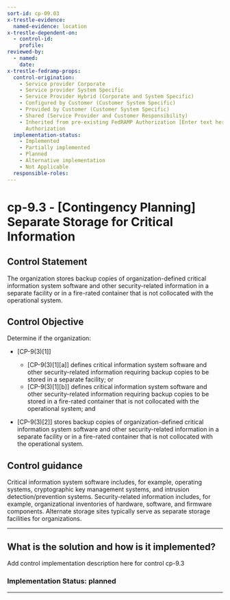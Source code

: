 ```yaml
---
sort-id: cp-09.03
x-trestle-evidence:
  named-evidence: location
x-trestle-dependent-on:
  - control-id:
    profile:
reviewed-by:
  - named:
    date:
x-trestle-fedramp-props:
  control-origination:
    - Service provider Corporate
    - Service provider System Specific
    - Service Provider Hybrid (Corporate and System Specific)
    - Configured by Customer (Customer System Specific)
    - Provided by Customer (Customer System Specific)
    - Shared (Service Provider and Customer Responsibility)
    - Inherited from pre-existing FedRAMP Authorization [Enter text here], Date of
      Authorization
  implementation-status:
    - Implemented
    - Partially implemented
    - Planned
    - Alternative implementation
    - Not Applicable
  responsible-roles:
---
```


# cp-9.3 - \[Contingency Planning\] Separate Storage for Critical Information

## Control Statement

The organization stores backup copies of organization-defined critical information system software and other security-related information in a separate facility or in a fire-rated container that is not collocated with the operational system.

## Control Objective

Determine if the organization:

- \[CP-9(3)[1]\]

  - \[CP-9(3)[1][a]\] defines critical information system software and other security-related information requiring backup copies to be stored in a separate facility; or
  - \[CP-9(3)[1][b]\] defines critical information system software and other security-related information requiring backup copies to be stored in a fire-rated container that is not collocated with the operational system; and

- \[CP-9(3)[2]\] stores backup copies of organization-defined critical information system software and other security-related information in a separate facility or in a fire-rated container that is not collocated with the operational system.

## Control guidance

Critical information system software includes, for example, operating systems, cryptographic key management systems, and intrusion detection/prevention systems. Security-related information includes, for example, organizational inventories of hardware, software, and firmware components. Alternate storage sites typically serve as separate storage facilities for organizations.

______________________________________________________________________

## What is the solution and how is it implemented?

Add control implementation description here for control cp-9.3

### Implementation Status: planned

______________________________________________________________________
